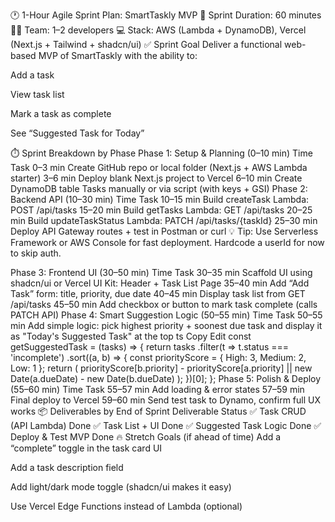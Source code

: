 🕐 1-Hour Agile Sprint Plan: SmartTaskly MVP
📅 Sprint Duration: 60 minutes
🧑‍💻 Team: 1–2 developers
💻 Stack: AWS (Lambda + DynamoDB), Vercel (Next.js + Tailwind + shadcn/ui)
✅ Sprint Goal
Deliver a functional web-based MVP of SmartTaskly with the ability to:

Add a task

View task list

Mark a task as complete

See “Suggested Task for Today”

⏱️ Sprint Breakdown by Phase
Phase 1: Setup & Planning (0–10 min)
Time	Task
0–3 min	Create GitHub repo or local folder (Next.js + AWS Lambda starter)
3–6 min	Deploy blank Next.js project to Vercel
6–10 min	Create DynamoDB table Tasks manually or via script (with keys + GSI)
Phase 2: Backend API (10–30 min)
Time	Task
10–15 min	Build createTask Lambda: POST /api/tasks
15–20 min	Build getTasks Lambda: GET /api/tasks
20–25 min	Build updateTaskStatus Lambda: PATCH /api/tasks/{taskId}
25–30 min	Deploy API Gateway routes + test in Postman or curl
💡 Tip: Use Serverless Framework or AWS Console for fast deployment. Hardcode a userId for now to skip auth.

Phase 3: Frontend UI (30–50 min)
Time	Task
30–35 min	Scaffold UI using shadcn/ui or Vercel UI Kit: Header + Task List Page
35–40 min	Add “Add Task” form: title, priority, due date
40–45 min	Display task list from GET /api/tasks
45–50 min	Add checkbox or button to mark task complete (calls PATCH API)
Phase 4: Smart Suggestion Logic (50–55 min)
Time	Task
50–55 min	Add simple logic: pick highest priority + soonest due task and display it as "Today's Suggested Task" at the top
ts
Copy
Edit
const getSuggestedTask = (tasks) => {
  return tasks
    .filter(t => t.status === 'incomplete')
    .sort((a, b) => {
      const priorityScore = { High: 3, Medium: 2, Low: 1 };
      return (
        priorityScore[b.priority] - priorityScore[a.priority] ||
        new Date(a.dueDate) - new Date(b.dueDate)
      );
    })[0];
};
Phase 5: Polish & Deploy (55–60 min)
Time	Task
55–57 min	Add loading & error states
57–59 min	Final deploy to Vercel
59–60 min	Send test task to Dynamo, confirm full UX works
📦 Deliverables by End of Sprint
Deliverable	Status
✅ Task CRUD (API Lambda)	Done
✅ Task List + UI	Done
✅ Suggested Task Logic	Done
✅ Deploy & Test MVP	Done
🔥 Stretch Goals (if ahead of time)
Add a “complete” toggle in the task card UI

Add a task description field

Add light/dark mode toggle (shadcn/ui makes it easy)

Use Vercel Edge Functions instead of Lambda (optional)

